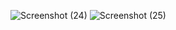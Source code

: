 ![Screenshot (24)](https://github.com/user-attachments/assets/e249a44a-d6cd-4d61-814e-564325003998)
![Screenshot (25)](https://github.com/user-attachments/assets/3f191d2f-2917-4bbd-990f-32b4693de984)
